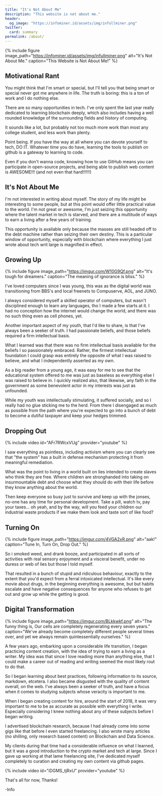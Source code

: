 ```yaml
---
title: "It's Not About Me"
description: "This website is not about me."
header:
  og_image: "https://infominer.id/assets/img/infullminer.png"
twitter:
  card: summary
permalink: /about/
---
```



{% include figure image_path="https://infominer.id/assets/img/infullminer.png" alt="It's Not About Me." caption="This Website is Not About Me!" %}

## Motivational Rant

You might think that I'm smart or special, but I'll tell you that being smart or special never got me anywhere in life. The truth is boring: this is a ton of work and I do nothing else.

There are so many opportunities in tech. I've only spent the last year really dedicated to learning blockchain deeply, which also includes having a well rounded knowledge of the surrounding fields and history of computing.

It sounds like a lot, but probably not too much more work than most any college student, and less work than plenty.

Point being. If you have the way at all where you can devote yourself to tech, DO IT. Whatever time you do have, learning the tools to publish on github is a gateway to learning to code.  

Even if you don't wanna code, knowing how to use GitHub means you can participate in open-source projects, and being able to publish web content is AWESOME!!! (and not even that hard!!!!!!)

## It's Not About Me

I'm not interested in writing about myself. The story of my life might be interesting to some people, but at this point would offer little practical value to the world. I'm not great or awesome, I'm just seizing this opportunity where the talent market in tech is starved, and there are a multitude of ways to earn a living after a few years of training. 

This opportunity is available only because the masses are still headed off to the debt machine rather than seizing their own destiny. This is a particular window of opportunity, especially with blockchain where everything I just wrote about tech writ large is magnified in effect.


## Growing Up

{% include figure image_path="https://imgur.com/W10G9Qf.png" alt="It's tough for dreamers." caption="The meaning of ignorance is bliss." %}


I've loved computers since I was young, this was as the digital world was transitioning from BBS's and local freenets to Compuserve, AOL, and JUNO. 

I always considered myself a skilled operator of computers, but wasn't disciplined enough to learn any languages, tho I made a few starts at it. I had no conception how the internet would change the world, and there was no such thing even as cell phones, yet. 

Another important aspect of my youth, that I'd like to share, is that I've always been a seeker of truth. I had passionate beliefs, and those beliefs required a firm intellectual basis. 

What I learned was that there was no firm intellectual basis available for the beliefs I so passionately embraced. Rather, the firmest intellectual foundation I could grasp was entirely the opposite of what I was raised to believe, and what I independently asserted as my own.

As a big reader from a young age, it was easy for me to see that the educational system offered to me was just as baseless as everything else I was raised to believe in. I quickly realized also, that likewise, any faith in the government as some benevolent actor in my interests was just as unfounded.

While my youth was intellectually stimulating, it suffered socially, and so I really had no glue sticking me to the herd. From there I disengaged as much as possible from the path where you're expected to go into a bunch of debt to become a dutiful taxpayer and keep your hedges trimmed.

## Dropping Out 

{% include video id="AFr7RWcxVUg" provider="youtube" %}

I saw everything as pointless, including activism where you can clearly see that "the system" has a built in defense mechanism protecting it from meaningful remediation.

What was the point to living in a world built on lies intended to create slaves who think they are free. Where children are stronghanded into taking on insurmountable debt and choose what they should do with their life before they know anything about the world.

Then keep everyone so busy just to survive and keep up with the jonses, no-one has any time for personal development. Take a pill, watch tv, pay your taxes... oh yeah, and by the way, will you feed your children our industrial waste products if we make them look and taste sort of like food?

## Turning On

{% include figure image_path="https://imgur.com/4VGA2xR.png" alt="aak!" caption="Tune In, Turn On, Drop Out." %}

So i smoked weed, and drank booze, and participated in all sorts of activities with real sensory enjoyment and a visceral benefit, under no duress or web of lies but those I told myself.

That resulted in a bunch of stupid and ridiculous behaviour, exactly to the extent that you'd expect from a ferral intoxicated intellectual. It's like every movie about drugs, in the beginning everything is awesome, but but habits escalate and have negative consequences for anyone who refuses to get out and grow up while the getting is good.

## Digital Transformation


{% include figure image_path="https://imgur.com/BLkkwkf.png" alt="The funny thing is, Our cells are completely regenerating every seven years." caption="We've already become completely different people several times over, and yet we always remain quintessentially ourselves." %}


A few years ago, embarking upon a considerable life transition, I began practicing content creation, with the idea of trying to earn a living as a writer. My idea was that since I love reading more than anything else, that I could make a career out of reading and writing seemed the most likely rout to do that.

So I began learning about best practices, following information to its source, markdown, etcetera. I also became disgusted with the quality of content overall, on the web. I've always been a seeker of truth, and have a focus when it comes to studying subjects whose veracity is important to me.

When I began creating content for hire, around the start of 2018, it was very important to me to be as accurate as possible with everything I write. Especially considering I knew nothing about any of these subjects before I began writing. 

I advertised blockchain research, because I had already come into some gigs like that before I even started freelancing. I also wrote many articles (no shilling, only research based content) on Blockchain and Data Science.

My clients during that time had a considerable influence on what I learned, but it was a good introduction to the crypto market and tech at large. Since I gave up working at that lame freelancing site, I've dedicated myself completely to curation and creating my own content via github pages.

{% include video id="iDGMS_tjRxU" provider="youtube" %}

That's all for now, Thanks!

-Info